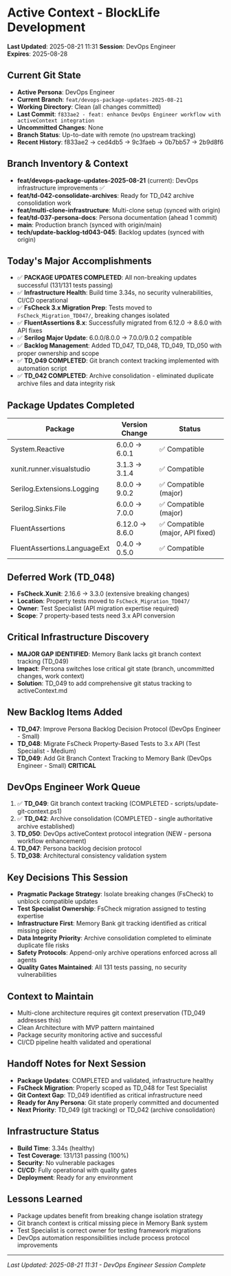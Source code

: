 # Active Context - BlockLife Development

**Last Updated**: 2025-08-21 11:31
**Session**: DevOps Engineer  
**Expires**: 2025-08-28

## Current Git State
- **Active Persona**: DevOps Engineer
- **Current Branch**: `feat/devops-package-updates-2025-08-21`
- **Working Directory**: Clean (all changes committed)
- **Last Commit**: `f833ae2 - feat: enhance DevOps Engineer workflow with activeContext integration`
- **Uncommitted Changes**: None
- **Branch Status**: Up-to-date with remote (no upstream tracking)
- **Recent History**: f833ae2 → ced4db5 → 9c3faeb → 0b7bb57 → 2b9d8f6

## Branch Inventory & Context
- **feat/devops-package-updates-2025-08-21** (current): DevOps infrastructure improvements ✅
- **feat/td-042-consolidate-archives**: Ready for TD_042 archive consolidation work
- **feat/multi-clone-infrastructure**: Multi-clone setup (synced with origin)
- **feat/td-037-persona-docs**: Persona documentation (ahead 1 commit)
- **main**: Production branch (synced with origin/main)
- **tech/update-backlog-td043-045**: Backlog updates (synced with origin)

## Today's Major Accomplishments
- ✅ **PACKAGE UPDATES COMPLETED**: All non-breaking updates successful (131/131 tests passing)
- ✅ **Infrastructure Health**: Build time 3.34s, no security vulnerabilities, CI/CD operational
- ✅ **FsCheck 3.x Migration Prep**: Tests moved to `FsCheck_Migration_TD047/`, breaking changes isolated
- ✅ **FluentAssertions 8.x**: Successfully migrated from 6.12.0 → 8.6.0 with API fixes
- ✅ **Serilog Major Update**: 6.0.0/8.0.0 → 7.0.0/9.0.2 compatible
- ✅ **Backlog Management**: Added TD_047, TD_048, TD_049, TD_050 with proper ownership and scope
- ✅ **TD_049 COMPLETED**: Git branch context tracking implemented with automation script
- ✅ **TD_042 COMPLETED**: Archive consolidation - eliminated duplicate archive files and data integrity risk

## Package Updates Completed
| Package | Version Change | Status |
|---------|---------------|--------|
| System.Reactive | 6.0.0 → 6.0.1 | ✅ Compatible |
| xunit.runner.visualstudio | 3.1.3 → 3.1.4 | ✅ Compatible |
| Serilog.Extensions.Logging | 8.0.0 → 9.0.2 | ✅ Compatible (major) |
| Serilog.Sinks.File | 6.0.0 → 7.0.0 | ✅ Compatible (major) |
| FluentAssertions | 6.12.0 → 8.6.0 | ✅ Compatible (major, API fixed) |
| FluentAssertions.LanguageExt | 0.4.0 → 0.5.0 | ✅ Compatible |

## Deferred Work (TD_048)
- **FsCheck.Xunit**: 2.16.6 → 3.3.0 (extensive breaking changes)
- **Location**: Property tests moved to `FsCheck_Migration_TD047/`
- **Owner**: Test Specialist (API migration expertise required)
- **Scope**: 7 property-based tests need 3.x API conversion

## Critical Infrastructure Discovery
- **MAJOR GAP IDENTIFIED**: Memory Bank lacks git branch context tracking (TD_049)
- **Impact**: Persona switches lose critical git state (branch, uncommitted changes, work context)
- **Solution**: TD_049 to add comprehensive git status tracking to activeContext.md

## New Backlog Items Added
- **TD_047**: Improve Persona Backlog Decision Protocol (DevOps Engineer - Small)
- **TD_048**: Migrate FsCheck Property-Based Tests to 3.x API (Test Specialist - Medium)  
- **TD_049**: Add Git Branch Context Tracking to Memory Bank (DevOps Engineer - Small) **CRITICAL**

## DevOps Engineer Work Queue
1. ✅ **TD_049**: Git branch context tracking (COMPLETED - scripts/update-git-context.ps1)
2. ✅ **TD_042**: Archive consolidation (COMPLETED - single authoritative archive established)
3. **TD_050**: DevOps activeContext protocol integration (NEW - persona workflow enhancement)
4. **TD_047**: Persona backlog decision protocol
5. **TD_038**: Architectural consistency validation system

## Key Decisions This Session
- **Pragmatic Package Strategy**: Isolate breaking changes (FsCheck) to unblock compatible updates
- **Test Specialist Ownership**: FsCheck migration assigned to testing expertise
- **Infrastructure First**: Memory Bank git tracking identified as critical missing piece
- **Data Integrity Priority**: Archive consolidation completed to eliminate duplicate file risks
- **Safety Protocols**: Append-only archive operations enforced across all agents
- **Quality Gates Maintained**: All 131 tests passing, no security vulnerabilities

## Context to Maintain
- Multi-clone architecture requires git context preservation (TD_049 addresses this)
- Clean Architecture with MVP pattern maintained
- Package security monitoring active and successful
- CI/CD pipeline health validated and operational

## Handoff Notes for Next Session
- **Package Updates**: COMPLETED and validated, infrastructure healthy
- **FsCheck Migration**: Properly scoped as TD_048 for Test Specialist
- **Git Context Gap**: TD_049 identified as critical infrastructure need
- **Ready for Any Persona**: Git state properly committed and documented
- **Next Priority**: TD_049 (git tracking) or TD_042 (archive consolidation)

## Infrastructure Status
- **Build Time**: 3.34s (healthy)
- **Test Coverage**: 131/131 passing (100%)
- **Security**: No vulnerable packages
- **CI/CD**: Fully operational with quality gates
- **Deployment**: Ready for any environment

## Lessons Learned
- Package updates benefit from breaking change isolation strategy
- Git branch context is critical missing piece in Memory Bank system
- Test Specialist is correct owner for testing framework migrations
- DevOps automation responsibilities include process protocol improvements

---
*Last Updated: 2025-08-21 11:31 - DevOps Engineer Session Complete*